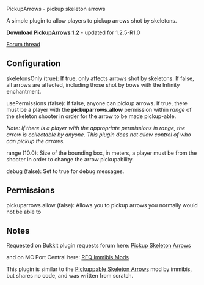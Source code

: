 PickupArrows - pickup skeleton arrows

A simple plugin to allow players to pickup arrows shot by skeletons.

**[Download PickupArrows 1.2](http://dev.bukkit.org/server-mods/pickuparrows/files/3-pickup-arrows-1-2/)** - updated for 1.2.5-R1.0

[Forum thread](http://forums.bukkit.org/threads/mech-pickuparrows-v1-2-pickup-skeleton-arrows-1-2-5-r1-0.70050/)

## Configuration
skeletonsOnly (true): If true, only affects arrows shot by skeletons. If false, all arrows
are affected, including those shot by bows with the Infinity enchantment.

usePermissions (false): If false, anyone can pickup arrows. If true, there must be a player
with the **pickuparrows.allow** permission within *range* of the skeleton shooter in order
for the arrow to be made pickup-able.

*Note: If there is a player with the appropriate permissions in range, the arrow is
collectable by anyone. This plugin does not allow control of who can pickup the arrows.*

range (10.0): Size of the bounding box, in meters, a player must be from the shooter
in order to change the arrow pickupability.

debug (false): Set to true for debug messages.

## Permissions
pickuparrows.allow (false): Allows you to pickup arrows you normally would not be able to

## Notes
Requested on Bukkit plugin requests forum here: [Pickup Skeleton Arrows](http://forums.bukkit.org/threads/pickup-skeleton-arrows.57424/)

and on MC Port Central here: [REQ Immibis Mods](http://www.mcportcentral.co.za/index.php?topic=1609.0)

This plugin is similar to the [Pickuppable Skeleton Arrows](http://www.minecraftforum.net/topic/1001131-110-immibiss-mods-smp/) mod by immibis, 
but shares no code, and was written from scratch.